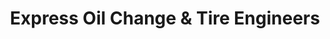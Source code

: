 ---
title: "Express Oil Change & Tire Engineers"
url: /kernersville/express-oil-change-und-tire-engineers/
shop: Reifen
---